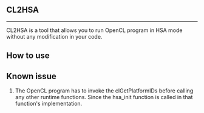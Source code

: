 CL2HSA
---------
---------

CL2HSA is a tool that allows you to run OpenCL program in HSA mode without 
any modification in your code. 


How to use
--------------------

Known issue
--------------------
1. The OpenCL program has to invoke the clGetPlatformIDs before calling 
any other runtime functions. Since the hsa_init function is called in that 
function's implementation.

